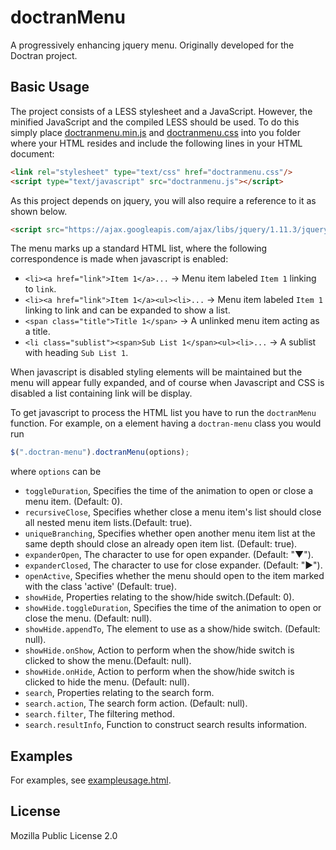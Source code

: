 # doctranMenu
A progressively enhancing jquery menu. Originally developed for the Doctran project.

## Basic Usage

The project consists of a LESS stylesheet and a JavaScript. However, the minified JavaScript and the compiled LESS should be used. To do this simply place [doctranmenu.min.js](doctranmenu.min.js) and [doctranmenu.css](doctranmenu.css) into you folder where your HTML resides and include the following lines in your HTML document:

```html
<link rel="stylesheet" type="text/css" href="doctranmenu.css"/>
<script type="text/javascript" src="doctranmenu.js"></script>
```

As this project depends on jquery, you will also require a reference to it as shown below.

```html
<script src="https://ajax.googleapis.com/ajax/libs/jquery/1.11.3/jquery.min.js"></script>
```

The menu marks up a standard HTML list, where the following correspondence is made when javascript is enabled:

 * `<li><a href="link">Item 1</a>...` -> Menu item labeled `Item 1` linking to `link`.
 * `<li><a href="link">Item 1</a><ul><li>...` -> Menu item labeled `Item 1` linking to link and can be expanded to show a list.
 * `<span class="title">Title 1</span>` -> A unlinked menu item acting as a title.
 * `<li class="sublist"><span>Sub List 1</span><ul><li>...` -> A sublist with heading `Sub List 1`.

When javascript is disabled styling elements will be maintained but the menu will appear fully expanded, and of course when Javascript and CSS is disabled a list containing link will be display.

To get javascript to process the HTML list you have to run the `doctranMenu` function. For example, on a element having a `doctran-menu` class you would run
```javascript
$(".doctran-menu").doctranMenu(options);
```
where `options` can be
 * `toggleDuration`, Specifies the time of the animation to open or close a menu item. (Default: 0).
 * `recursiveClose`, Specifies whether close a menu item's list should close all nested menu item lists.(Default: true).
 * `uniqueBranching`, Specifies whether open another menu item list at the same depth should close an already open item list. (Default: true).
 * `expanderOpen`, The character to use for open expander. (Default: "▼").
 * `expanderClosed`, The character to use for close expander. (Default: "▶").
 * `openActive`, Specifies whether the menu should open to the item marked with the class 'active' (Default: true).
 * `showHide`, Properties relating to the show/hide switch.(Default: 0).
  * `showHide.toggleDuration`, Specifies the time of the animation to open or close the menu. (Default: null).
  * `showHide.appendTo`, The element to use as a show/hide switch. (Default: null).
  * `showHide.onShow`, Action to perform when the show/hide switch is clicked to show the menu.(Default: null).
  * `showHide.onHide`, Action to perform when the show/hide switch is clicked to hide the menu. (Default: null).
 * `search`, Properties relating to the search form.
  * `search.action`, The search form action. (Default: null).
  * `search.filter`, The filtering method.
  * `search.resultInfo`, Function to construct search results information.

## Examples
For examples, see [exampleusage.html](exampleusage.html).

## License
Mozilla Public License 2.0
